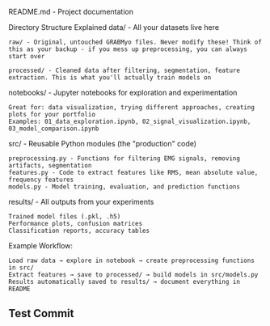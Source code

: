 README.md - Project documentation 

Directory Structure Explained
data/ - All your datasets live here

    raw/ - Original, untouched GRABMyo files. Never modify these! Think of this as your backup - if you mess up preprocessing, you can always start over

    processed/ - Cleaned data after filtering, segmentation, feature extraction. This is what you'll actually train models on

notebooks/ - Jupyter notebooks for exploration and experimentation

    Great for: data visualization, trying different approaches, creating plots for your portfolio
    Examples: 01_data_exploration.ipynb, 02_signal_visualization.ipynb, 03_model_comparison.ipynb

src/ - Reusable Python modules (the "production" code)

    preprocessing.py - Functions for filtering EMG signals, removing artifacts, segmentation
    features.py - Code to extract features like RMS, mean absolute value, frequency features
    models.py - Model training, evaluation, and prediction functions

results/ - All outputs from your experiments

    Trained model files (.pkl, .h5)
    Performance plots, confusion matrices
    Classification reports, accuracy tables


Example Workflow:

    Load raw data → explore in notebook → create preprocessing functions in src/
    Extract features → save to processed/ → build models in src/models.py
    Results automatically saved to results/ → document everything in README




## Test Commit
